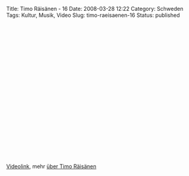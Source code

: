 Title: Timo Räisänen - 16
Date: 2008-03-28 12:22
Category: Schweden
Tags: Kultur, Musik, Video
Slug: timo-raeisaenen-16
Status: published

<p>
<object width="425" height="355">
<param name="movie" value="http://www.youtube.com/v/-qf2RY-h40Q&amp;hl=en"></param><param name="wmode" value="transparent"></param>
<embed src="http://www.youtube.com/v/-qf2RY-h40Q&amp;hl=en" type="application/x-shockwave-flash" wmode="transparent" width="425" height="355">
</embed>
</object>
  
[Videolink](http://youtube.com/watch?v=-qf2RY-h40Q), mehr [über Timo
Räisänen](http://sv.wikipedia.org/wiki/Timo_R%C3%A4is%C3%A4nen)
</p>

